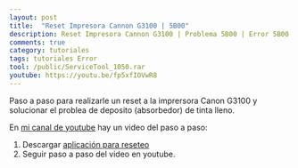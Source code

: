 ```yaml
---
layout: post
title:  "Reset Impresora Cannon G3100 | 5B00"
description: Reset Impresora Cannon G3100 | Problema 5B00 | Error 5B00
comments: true
category: tutoriales
tags: tutoriales Error
tool: /public/ServiceTool_1050.rar
youtube: https://youtu.be/fp5xfIOVwR8
---
```

Paso a paso para realizarle un reset a la imprersora Canon G3100 y solucionar el problea de deposito (absorbedor) de tinta lleno.

En <a target="_blank" href="{{ page.youtube }}">mi canal de youtube</a> hay un video del paso a paso:

1. <div id="cf-pdf-down">Descargar <a target="_blank" href="{{ page.tool }}">aplicación para reseteo</a></div>
2. Seguir paso a paso del video en youtube.

